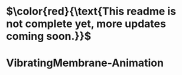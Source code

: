 # $\color{red}{\text{This readme is not complete yet, more updates coming soon.}}$

# VibratingMembrane-Animation
